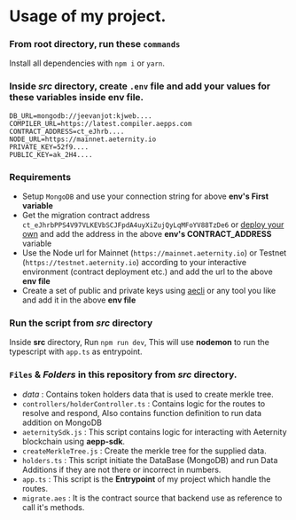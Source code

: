 # Usage of my project.

### From root directory, run these `commands`
Install all dependencies with `npm i` or `yarn`.
### Inside _src_ directory, create `.env` file and add your values for these variables inside env file.
```
DB_URL=mongodb://jeevanjot:kjweb....
COMPILER_URL=https://latest.compiler.aepps.com
CONTRACT_ADDRESS=ct_eJhrb....
NODE_URL=https://mainnet.aeternity.io
PRIVATE_KEY=52f9....
PUBLIC_KEY=ak_2H4....
```

### Requirements
- Setup `MongoDB` and use your connection string for above **env's First variable**
- Get the migration contract address `ct_eJhrbPPS4V97VLKEVbSCJFpdA4uyXiZujQyLqMFoYV88TzDe6` or [deploy your own](https://github.com/aeternity/aepp-token-migration-smart-contract/blob/master/contracts/TokenMigration.aes) and add the address in the above **env's CONTRACT_ADDRESS** variable
- Use the Node url for Mainnet (`https://mainnet.aeternity.io`) or Testnet (`https://testnet.aeternity.io`) according to your interactive environment (contract deployment etc.) and add the url to the above **env file**
- Create a set of public and private keys using [aecli](https://github.com/aeternity/aepp-cli-js) or any tool you like and add it in the above **env file**

### Run the script from _src_ directory
Inside **src** directory, Run `npm run dev`, This will use **nodemon** to run the typescript with `app.ts` as entrypoint.


### `Files` & *Folders* in this repository from *src* directory.
- *data* : Contains token holders data that is used to create merkle tree.
- `controllers/holderController.ts` : Contains logic for the routes to resolve and respond, Also contains function definition to run data addition on MongoDB
- `aeternitySdk.js` : This script contains logic for interacting with Aeternity blockchain using **aepp-sdk**.
- `createMerkleTree.js` : Create the merkle tree for the supplied data.
- `holders.ts` : This script initiate the DataBase (MongoDB) and run Data Additions if they are not there or incorrect in numbers.
- `app.ts` : This script is the **Entrypoint** of my project which handle the routes.
- `migrate.aes` : It is the contract source that backend use as reference to call it's methods.

